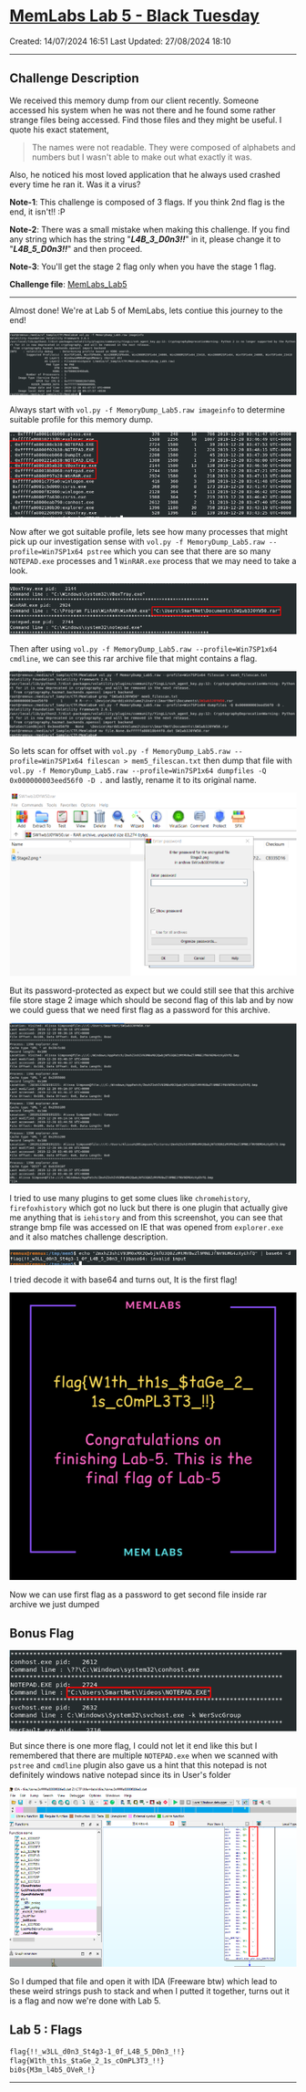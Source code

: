 # [MemLabs Lab 5 - Black Tuesday](https://github.com/stuxnet999/MemLabs/tree/master/Lab%205)
Created: 14/07/2024 16:51
Last Updated: 27/08/2024 18:10
***
## Challenge Description
We received this memory dump from our client recently. Someone accessed his system when he was not there and he found some rather strange files being accessed. Find those files and they might be useful. I quote his exact statement,

>The names were not readable. They were composed of alphabets and numbers but I wasn't able to make out what exactly it was.

Also, he noticed his most loved application that he always used crashed every time he ran it. Was it a virus?

**Note-1**: This challenge is composed of 3 flags. If you think 2nd flag is the end, it isn't!! :P

**Note-2**: There was a small mistake when making this challenge. If you find any string which has the string "***L4B_3_D0n3!!***" in it, please change it to "***L4B_5_D0n3!!***" and then proceed.

**Note-3**: You'll get the stage 2 flag only when you have the stage 1 flag.

**Challenge file**: [MemLabs_Lab5](https://mega.nz/#!Ps5ViIqZ!UQtKmUuKUcqqtt6elP_9OJtnAbpwwMD7lVKN1iWGoec)
***
Almost done! We're at Lab 5 of MemLabs, lets contiue this journey to the end!

![2728990d727d84774be62b817e430cc7.png](/resources/2728990d727d84774be62b817e430cc7.png)

Always start with `vol.py -f MemoryDump_Lab5.raw imageinfo` to determine suitable profile for this memory dump.

![6945c4bd2f585e23aa377206ace5030d.png](/resources/6945c4bd2f585e23aa377206ace5030d.png)

Now after we got suitable profile, lets see how many processes that might pick up our investigation sense with `vol.py -f MemoryDump_Lab5.raw --profile=Win7SP1x64 pstree` which you can see that there are so many `NOTEPAD.exe` processes and 1 `WinRAR.exe` process that we may need to take a look.

![3ecd9df1ab98dd32970bac1f21609b7c.png](/resources/3ecd9df1ab98dd32970bac1f21609b7c.png)

Then after using `vol.py -f MemoryDump_Lab5.raw --profile=Win7SP1x64 cmdline`, we can see this rar archive file that might contains a flag.

![57729c4141dffe509bb2ad3938840e85.png](/resources/57729c4141dffe509bb2ad3938840e85.png)

So lets scan for offset with `vol.py -f MemoryDump_Lab5.raw --profile=Win7SP1x64 filescan > mem5_filescan.txt` then dump that file with `vol.py -f MemoryDump_Lab5.raw --profile=Win7SP1x64 dumpfiles -Q 0x000000003eed56f0 -D .` and lastly, rename it to its original name.

![3bef0dd2bba4fe5ee92f04c6e05d1271.png](/resources/3bef0dd2bba4fe5ee92f04c6e05d1271.png)

But its password-protected as expect but we could still see that this archive file store stage 2 image which should be second flag of this lab and by now we could guess that we need first flag as a password for this archive.

![4fe1658e3e919c6ab526004e320692ce.png](/resources/4fe1658e3e919c6ab526004e320692ce.png)

I tried to use many plugins to get some clues like `chromehistory`, `firefoxhistory` which got no luck but there is one plugin that actually give me anything that is `iehistory` and from this screenshot, you can see that strange bmp file was accessed on IE that was opened from  `explorer.exe` and it also matches challenge description.

![d7f591c59c4f33382a7796668b393312.png](/resources/d7f591c59c4f33382a7796668b393312.png)

I tried decode it with base64 and turns out, It is the first flag!

![Stage2.png](/resources/Stage2.png)

Now we can use first flag as a password to get second file inside rar archive we just dumped

## Bonus Flag

![2f337aff160c0a1bf708065bfda24123.png](/resources/2f337aff160c0a1bf708065bfda24123.png)

But since there is one more flag, I could not let it end like this but I remembered that there are multiple `NOTEPAD.exe` when we scanned with `pstree` and `cmdline` plugin also gave us a hint that this notepad is not definitely windows native notepad since its in User's folder

![5b47ab09f6903637a867b7c4225d27ca.png](/resources/5b47ab09f6903637a867b7c4225d27ca.png)

So I dumped that file and open it with IDA (Freeware btw) which lead to these weird strings push to stack and when I putted it together, turns out it is a flag and now we're done with Lab 5.

## Lab 5 : Flags
```
flag{!!_w3LL_d0n3_St4g3-1_0f_L4B_5_D0n3_!!}
flag{W1th_th1s_$taGe_2_1s_cOmPL3T3_!!}
bi0s{M3m_l4b5_OVeR_!}
```
***